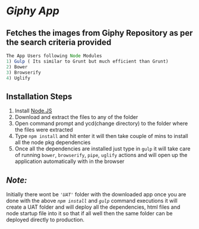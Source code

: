 *Giphy App*
===========
  Fetches the images from Giphy Repository as per the search criteria provided
------------------------------------------------------------------------------
```Node.js
The App Users following Node Modules
1) Gulp ( Its similar to Grunt but much efficient than Grunt)
2) Bower
3) Browserify
4) Uglify
```

Installation Steps
------------------
1.  Install [Node.JS](https://nodejs.org/dist/v4.2.4/node-v4.2.4-x64.msi) 
2.  Download and extract the files to any of the folder
3.  Open command prompt and ycd(change directory) to the folder where the files were extracted 
4.  Type `npm install` and hit enter it will then take couple of mins to install all the node pkg dependencies
5.  Once all the dependencies are installed just type in `gulp` it will take care of running `bower`, `browserify`, `pipe`, 
`uglify` actions and will open up the application automatically with in the browser


## *Note:* 
Initially there wont be *`'UAT'`* folder with the downloaded app once you are done with the above *`npm install`* 
and *`gulp`* command executions it will create a UAT folder and will deploy all the dependencies, html files and 
node startup file into it so that if all well then the same folder can be deployed directly to production.  

